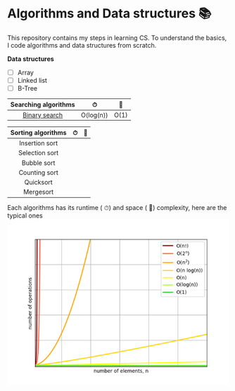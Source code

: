 # Algorithms and Data structures 📚
This repository contains my steps in learning CS. To understand the basics, I code algorithms and data structures from scratch.

**Data structures**
- [ ] Array
- [ ] Linked list
- [ ] B-Tree

| Searching algorithms                        |     ⏱    |  💾  |
|:-------------------------------------------:|:---------:|:----:|
| [Binary search](searching/binary_search.py) | O(log(n)) | O(1) |

| Sorting algorithms                          |     ⏱    |  💾  |
|:-------------------------------------------:|:---------:|:----:|
| Insertion sort |  |  |
| Selection sort |  |  |
| Bubble sort |  | |
| Counting sort |   |   |
| Quicksort |   |   |
| Mergesort |   |   |

Each algorithms has its runtime ( ⏱) and space ( 💾) complexity, here are the typical ones
![big-o](big-o.png)
